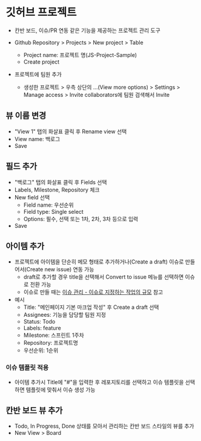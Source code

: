 # 깃허브 프로젝트

- 칸반 보드, 이슈/PR 연동 같은 기능을 제공하는 프로젝트 관리 도구

- Github Repository > Projects > New project > Table
  - Project name: 프로젝트 명(JS-Project-Sample)
  - Create project

- 프로젝트에 팀원 추가
  - 생성한 프로젝트 > 우측 상단의 ...(View more options) > Settings > Manage access > Invite collaborators에 팀원 검색해서 Invite

## 뷰 이름 변경

- "View 1" 탭의 화살표 클릭 후 Rename view 선택
- View name: 백로그
- Save

## 필드 추가

- "백로그" 탭의 화살표 클릭 후 Fields 선택
- Labels, Milestone, Repository 체크
- New field 선택
  - Field name: 우선순위
  - Field type: Single select
  - Options: 필수, 선택 또는 1차, 2차, 3차 등으로 입력
- Save

## 아이템 추가

- 프로젝트에 아이템을 단순히 메모 형태로 추가하거나(Create a draft) 이슈로 만들어서(Create new issue) 연동 가능
  - draft로 추가할 경우 title을 선택해서 Convert to issue 메뉴를 선택하면 이슈로 전환 가능
  - 이슈로 만들 때는 [이슈 관리 - 이슈로 지정하는 작업의 규모](./04.issue.md#이슈로-지정하는-작업의-규모) 참고
- 예시
  - Title: "메인페이지 기본 마크업 작성" 후 Create a draft 선택
  - Assignees: 기능을 담당할 팀원 지정
  - Status: Todo
  - Labels: feature
  - Milestone: 스프린트 1주차
  - Repository: 프로젝트명
  - 우선순위: 1순위
  
### 이슈 템플릿 적용

- 아이템 추가시 Title에 "#"을 입력한 후 레포지토리를 선택하고 이슈 템플릿을 선택하면 템플릿에 맞춰서 이슈 생성 가능

## 칸반 보드 뷰 추가

- Todo, In Progress, Done 상태를 모아서 관리하는 칸반 보드 스타일의 뷰를 추가
- New View > Board
